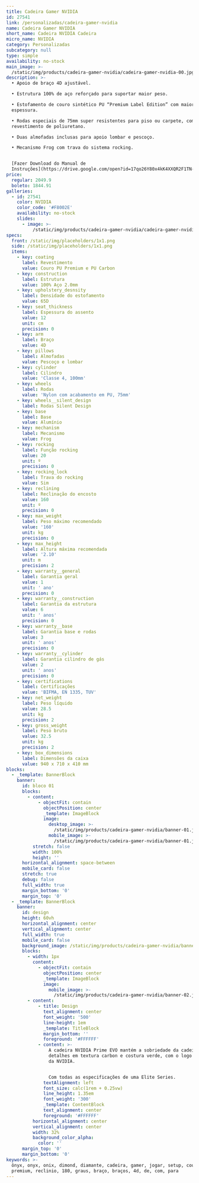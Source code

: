 ```yaml
---
title: Cadeira Gamer NVIDIA
id: 27541
link: /personalizadas/cadeira-gamer-nvidia
name: Cadeira Gamer NVIDIA
short_name: Cadeira NVIDIA Cadeira
micro_name: NVIDIA
category: Personalizadas
subcategory: null
type: simple
availability: no-stock
main_image: >-
  /static/img/products/cadeira-gamer-nvidia/cadeira-gamer-nvidia-00.jpg
description: >-
  • Apoio de braço 4D ajustável.  

  • Estrutura 100% de aço reforçado para suportar maior peso.  

  • Estofamento de couro sintético PU “Premium Label Edition” com maior
  espessura.  

  • Rodas especiais de 75mm super resistentes para piso ou carpete, com
  revestimento de poliuretano.  

  • Duas almofadas inclusas para apoio lombar e pescoço.  

  • Mecanismo Frog com trava do sistema rocking.


  [Fazer Download do Manual de
  Instruções](https://drive.google.com/open?id=17qo26Y80x4kK4XXQR2F1TN-qqdkmXAc4)
price:
  regular: 2049.9
  boleto: 1844.91
galleries:
  - id: 27541
    color: NVIDIA
    color_code: '#F8002E'
    availability: no-stock
    slides:
      - image: >-
          /static/img/products/cadeira-gamer-nvidia/cadeira-gamer-nvidia-00.jpg
specs:
  front: /static/img/placeholders/1x1.png
  side: /static/img/placeholders/1x1.png
  items:
    - key: coating
      label: Revestimento
      value: Couro PU Premium e PU Carbon
    - key: construction
      label: Estrutura
      value: 100% Aço 2.0mm
    - key: upholstery_desnsity
      label: Densidade do estofamento
      value: 65D
    - key: seat_thickness
      label: Espessura do assento
      value: 12
      unit: cm
      precision: 0
    - key: arm
      label: Braço
      value: 4D
    - key: pillows
      label: Almofadas
      value: Pescoço e lombar
    - key: cylinder
      label: Cilindro
      value: 'Classe 4, 100mm'
    - key: wheels
      label: Rodas
      value: 'Nylon com acabamento em PU, 75mm'
    - key: wheels__silent_design
      label: Rodas Silent Design
    - key: base
      label: Base
      value: Alumínio
    - key: mechanism
      label: Mecanismo
      value: Frog
    - key: rocking
      label: Função rocking
      value: 20
      unit: º
      precision: 0
    - key: rocking_lock
      label: Trava do rocking
      value: Sim
    - key: reclining
      label: Reclinação do encosto
      value: 160
      unit: º
      precision: 0
    - key: max_weight
      label: Peso máximo recomendado
      value: '160'
      unit: kg
      precision: 0
    - key: max_height
      label: Altura máxima recomendada
      value: '2.10'
      unit: m
      precision: 2
    - key: warranty__general
      label: Garantia geral
      value: 1
      unit: ' ano'
      precision: 0
    - key: warranty__construction
      label: Garantia da estrutura
      value: 6
      unit: ' anos'
      precision: 0
    - key: warranty__base
      label: Garantia base e rodas
      value: 3
      unit: ' anos'
      precision: 0
    - key: warranty__cylinder
      label: Garantia cilindro de gás
      value: 2
      unit: ' anos'
      precision: 0
    - key: certifications
      label: Certificações
      value: 'BIFMA, EN 1335, TUV'
    - key: net_weight
      label: Peso líquido
      value: 28.5
      unit: kg
      precision: 2
    - key: gross_weight
      label: Peso bruto
      value: 32.5
      unit: kg
      precision: 2
    - key: box_dimensions
      label: Dimensões da caixa
      value: 940 x 710 x 410 mm
blocks:
  - _template: BannerBlock
    banner:
      id: bloco 01
      blocks:
        - content:
            - objectFit: contain
              objectPosition: center
              _template: ImageBlock
              image:
                desktop_image: >-
                  /static/img/products/cadeira-gamer-nvidia/banner-01.jpg
                mobile_image: >-
                  /static/img/products/cadeira-gamer-nvidia/banner-01.jpg
          stretch: false
          width: 100%
          height: ''
      horizontal_alignment: space-between
      mobile_card: false
      stretch: true
      debug: false
      full_width: true
      margin_bottom: '0'
      margin_top: '0'
  - _template: BannerBlock
    banner:
      id: design
      height: 60vh
      horizontal_alignment: center
      vertical_alignment: center
      full_width: true
      mobile_card: false
      background_image: /static/img/products/cadeira-gamer-nvidia/banner-02.jpg
      blocks:
        - width: 1px
          content:
            - objectFit: contain
              objectPosition: center
              _template: ImageBlock
              image:
                mobile_image: >-
                  /static/img/products/cadeira-gamer-nvidia/banner-02.jpg
        - content:
            - title: Design
              text_alignment: center
              font_weight: '500'
              line-height: 1em
              _template: TitleBlock
              margin_bottom: ''
              foreground: '#FFFFFF'
            - content: >-
                A cadeira NVIDIA Prime EVO mantém a sobriedade da cadeira, com
                detalhes em textura carbon e costura verde, com o logo oficial
                da NVIDIA.


                Com todas as especificações de uma Elite Series.
              textAlignment: left
              font_size: calc(1rem + 0.25vw)
              line_height: 1.35em
              font_weight: '300'
              _template: ContentBlock
              text_alignment: center
              foreground: '#FFFFFF'
          horizontal_alignment: center
          vertical_alignment: center
          width: 32%
          background_color_alpha:
            color: ''
      margin_top: '0'
      margin_bottom: '0'
keywords: >-
  ônyx, onyx, onix, dimond, diamante, cadeira, gamer, jogar, setup, couro, pu,
  premium, reclinio, 180, graus, braço, braços, 4d, de, com, para
---
```

